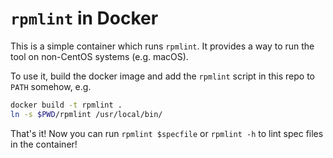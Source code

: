 # `rpmlint` in Docker

This is a simple container which runs `rpmlint`. It provides a way to run the tool on non-CentOS systems (e.g. macOS).

To use it, build the docker image and add the `rpmlint` script in this repo to `PATH` somehow, e.g.

```bash
docker build -t rpmlint .
ln -s $PWD/rpmlint /usr/local/bin/
```

That's it! Now you can run `rpmlint $specfile` or `rpmlint -h` to lint spec files in the container!
